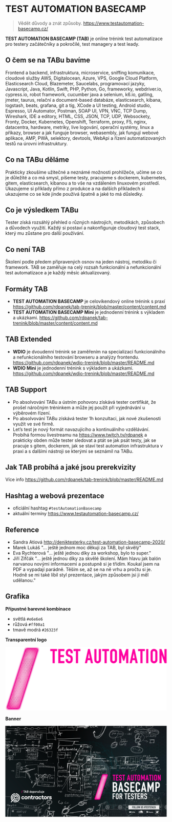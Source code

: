 # TEST AUTOMATION BASECAMP


>Vědět důvody a znát způsoby.
https://www.testautomation-basecamp.cz/


**TEST AUTOMATION BASECAMP (TAB)** je online trénink test automatizace pro testery začátečníky a pokročilé, test managery a test leady.


## O čem se na TABu bavíme

Frontend a backend, infrastruktura, microservice, sniffing komunikace, cloudové služby AWS, Digitalocean, Azure, VPS, Google Cloud Platform, Elasticsearch Cloud, Blazemeter, Saucelabs, programovací jazyky, Javascript, Java, Kotlin, Swift, PHP, Python, Go, frameworky, webdriver.io, cypress.io, robot framework, cucumber java a selenium, k6.io, gatling, jmeter, taurus, relační a document-based databáze, elasticsearch, kibana, logstash, beats, grafana, git a tig, XCode a UI testing, Android studio, Espresso, UI Automator, Postman, SOAP UI, VPN, VNC, TCP Dump, Wireshark, IDE a editory, HTML, CSS, JSON, TCP, UDP, Websockety, Fronty, Docker, Kubernetes, Openshift, Terraform, proxy, F5, nginx, datacentra, hardware, metriky, live logování, operační systémy, linux a příkazy, browser a jak funguje browser, webasembly, jak fungují webové aplikace, AMP, PWA, selektory, devtools, WebApi a řízení automatizovaných testů na úrovni infrastruktury.


## Co na TABu děláme

Prakticky zkoušíme užitečné a neznámé možnosti prohlížeče, učíme se co je důležité a co má smysl, píšeme testy, pracujeme s dockerem, kubernetes, gitem, elasticsearch, kibanou a to vše na vzdáleném linuxovém prostředí. 
Ukazujeme si příklady přímo z produkce a na dalších příkladech si ukazujeme co se kde jinde používá špatně a jaké to má důsledky.


## Co je výsledkem TABu

Tester získá rozsáhlý přehled o různých nástrojích, metodikách, způsobech a důvodech využití. Každý si postaví a nakonfiguruje cloudový test stack, který mu  zůstane pro další používání.


## Co není TAB

Školení podle předem připravených osnov na jeden nástroj, metodiku či framework. TAB se zaměřuje na celý rozsah funkcionální a nefunkcionální test automatizace a je každý měsíc aktualizovaný.

## Formáty TAB

- **TEST AUTOMATION BASECAMP** je celovíkendový online trénink s praxí
https://github.com/rdpanek/tab-trenink/blob/master/content/content.md
- **TEST AUTOMATION BASECAMP Mini** je jednodenní trénink s výkladem a ukázkami.
https://github.com/rdpanek/tab-trenink/blob/master/content/content.md

## TAB Extended

- **WDIO** je dvoudenní trénink se zaměřením na specializaci funkcionálního a nefunkcionálního testování browseru a analýzy frontendu. 
https://github.com/rdpanek/wdio-trenink/blob/master/README.md
- **WDIO Mini** je jednodenní trénink s výkladem a ukázkami.
https://github.com/rdpanek/wdio-trenink/blob/master/README.md


## TAB Support

- Po absolvování TABu a ústním pohovoru získává tester certifikát, že prošel náročným tréninkem a může jej použít při vyjednávání u výběrovém řízení.
- Po absolvování TABu získává tester 1h konzultaci, jak nové zkušenosti využít ve své firmě.
- Let’s test je nový formát navazujícího a kontinuálního vzdělávání. Probíhá formou livestreamu na https://www.twitch.tv/rdpanek a prakticky obden může tester sledovat a ptát se jak psát testy, jak se pracuje s gitem, dockerem, jak se staví test automation infrastruktura v praxi a s dalšími nástroji se kterými se seznámil na TABu.


## Jak TAB probíhá a jaké jsou prerekvizity

Více info https://github.com/rdpanek/tab-trenink/blob/master/README.md


## Hashtag a webová prezentace
- oficiální hashtag `#testAutomationBasecamp`
- aktuální termíny https://www.testautomation-basecamp.cz/

## Reference

- Sandra Atiová http://deniktesterky.cz/test-automation-basecamp-2020/
- Marek Lukáš "... ještě jednom moc děkuji za TAB, byl skvělý"
- Eva Rychterová "... ještě jednou díky za workshop, bylo to super."
- Jiří Zifčák "... ještě jednou díky za skvělé školení. Mám hlavu jak balón narvanou novými informacemi a postupně si je třídím. Koukal jsem na PDF a vypadají parádně. Těším se, až se na ně vrhu a pročtu si je. Hodně se mi také líbil styl prezentace, jakým způsobem jsi ji měl udělanou."


## Grafika

**Přípustné barevné kombinace**
- světlá `#e6e6e6`
- růžová `#ff00a1`
- tmavě modrá `#26323f`

**Transparentní logo**

![alt text](https://github.com/rdpanek/tab-trenink/blob/master/pr/TAB.png "TEST AUTOMATION BASECAMP")

**Banner**

![alt text](https://github.com/rdpanek/tab-trenink/blob/master/pr/banner.png "TEST AUTOMATION BASECAMP")
